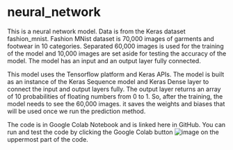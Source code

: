 # neural_network
This is a neural network model. Data is from the Keras dataset fashion_mnist. Fashion MNist dataset is 70,000 images of  garments and footwear in 10 categories. Separated 60,000 images is used for the training of the model and 10,000 images are set aside for testing the accuracy of the model. The model has an input and an output layer fully connected.

This model uses the Tensorflow platform and Keras APIs. The model is built as an instance of the Keras Sequence model and Keras Dense layer to connect the input and output layers fully. The output layer returns an array of 10 probabilities of floating numbers from 0 to 1. So, after the training, the model needs to see the 60,000 images. it saves the weights and biases that will be used once we run the prediction method.

The code is in Google Colab Notebook and is linked here in GitHub. You can run and test the code by clicking the Google Colab button ![image](https://github.com/user-attachments/assets/963229eb-1638-438d-a89d-6b4f9ae64af9)
on the uppermost part of the code. 
